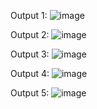 Output 1:
![image](https://github.com/user-attachments/assets/249ecb2c-3327-4304-b515-862fc3c1a527)

Output 2:
![image](https://github.com/user-attachments/assets/4adace38-07fa-40b5-854a-5d4ed3c75b05)

Output 3:
![image](https://github.com/user-attachments/assets/115aeadd-5483-44c7-9827-07a6cab2b8cc)

Output 4:
![image](https://github.com/user-attachments/assets/4641b86d-7be9-4c74-9c06-e1ee6c16cd0c)

Output 5:
![image](https://github.com/user-attachments/assets/242e1940-15cf-41a5-8668-c8e89a4adc05)




